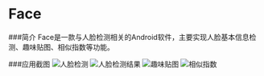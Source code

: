 Face
============================================
###简介
Face是一款与人脸检测相关的Android软件，主要实现人脸基本信息检测、趣味贴图、相似指数等功能。

###应用截图
![](https://github.com/VernonVan/Face/raw/master/Resource/1.jpg "人脸检测")
![](https://github.com/VernonVan/Face/raw/master/Resource/2.jpg "人脸检测结果")
![](https://github.com/VernonVan/Face/raw/master/Resource/3.jpg "趣味贴图")
![](https://github.com/VernonVan/Face/raw/master/Resource/4.jpg "相似指数")
